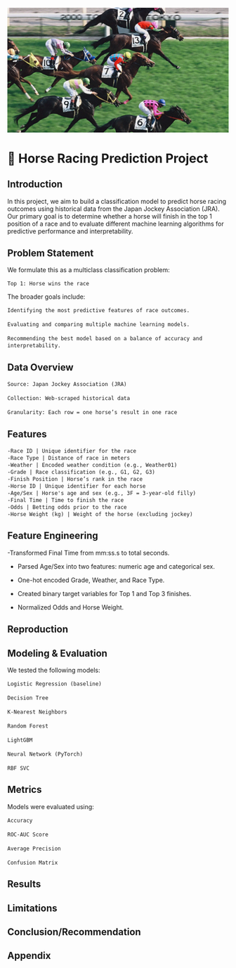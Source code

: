 <p align="center">
  <img src="figure/horse_racing.webp" alt="ML-course-fp" width="600"/>
</p>


# 🐎 Horse Racing Prediction Project

## Introduction

In this project, we aim to build a classification model to predict horse racing outcomes using historical data from the Japan Jockey Association (JRA). Our primary goal is to determine whether a horse will finish in the top 1 position of a race and to evaluate different machine learning algorithms for predictive performance and interpretability.

## Problem Statement

We formulate this as a multiclass classification problem:

    Top 1: Horse wins the race


The broader goals include:

    Identifying the most predictive features of race outcomes.

    Evaluating and comparing multiple machine learning models.

    Recommending the best model based on a balance of accuracy and interpretability.

## Data Overview

    Source: Japan Jockey Association (JRA)

    Collection: Web-scraped historical data

    Granularity: Each row = one horse’s result in one race

## Features

    -Race ID | Unique identifier for the race
    -Race Type | Distance of race in meters
    -Weather | Encoded weather condition (e.g., Weather01)
    -Grade | Race classification (e.g., G1, G2, G3)
    -Finish Position | Horse’s rank in the race
    -Horse ID | Unique identifier for each horse
    -Age/Sex | Horse's age and sex (e.g., 3F = 3-year-old filly)
    -Final Time | Time to finish the race
    -Odds | Betting odds prior to the race
    -Horse Weight (kg) | Weight of the horse (excluding jockey)

## Feature Engineering

-Transformed Final Time from mm:ss.s to total seconds.

- Parsed Age/Sex into two features: numeric age and categorical sex.

- One-hot encoded Grade, Weather, and Race Type.

- Created binary target variables for Top 1 and Top 3 finishes.

- Normalized Odds and Horse Weight.

## Reproduction

## Modeling & Evaluation

We tested the following models:

    Logistic Regression (baseline)

    Decision Tree

    K-Nearest Neighbors

    Random Forest

    LightGBM

    Neural Network (PyTorch)

    RBF SVC

## Metrics

Models were evaluated using:

    Accuracy

    ROC-AUC Score

    Average Precision

    Confusion Matrix

## Results

## Limitations

## Conclusion/Recommendation

## Appendix
